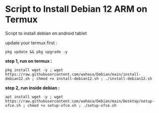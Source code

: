 # Script to Install Debian 12 ARM on Termux
Script to install debian on android tablet

update your termux first :
```
pkg update && pkg upgrade -y
```


**step 1, run on termux :**
```
pkg install wget -y ; wget https://raw.githubusercontent.com/wahasa/Debian/main/install-debian12.sh ; chmod +x install-debian12.sh ; ./install-debian12.sh
```

**step 2, run inside debian :**
```
apt install wget -y ; wget https://raw.githubusercontent.com/wahasa/Debian/main/Desktop/setup-xfce.sh ; chmod +x setup-xfce.sh ; ./setup-xfce.sh
```
